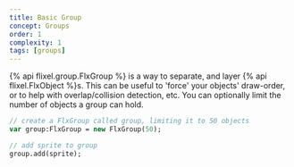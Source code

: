```yaml
---
title: Basic Group
concept: Groups
order: 1
complexity: 1
tags: [groups]
---
```

{% api flixel.group.FlxGroup %} is a way to separate, and layer {% api flixel.FlxObject %}s. This can be useful to 'force' your objects' draw-order, or to help with overlap/collision detection, etc. You can optionally limit the number of objects a group can hold.

```haxe
// create a FlxGroup called group, limiting it to 50 objects
var group:FlxGroup = new FlxGroup(50);

// add sprite to group
group.add(sprite);
```
